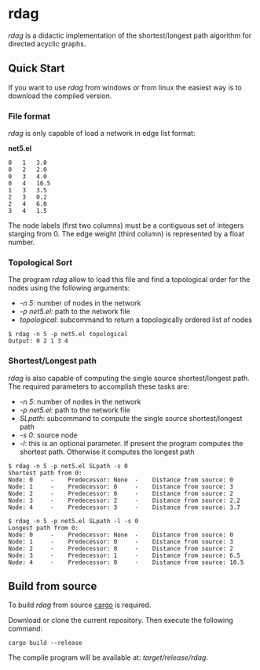 # rdag

*rdag* is a didactic implementation of the shortest/longest path algorithm for directed acyclic
graphs. 

## Quick Start

If you want to use *rdag* from windows or from linux the easiest way is to download the compiled
version. 

### File format

*rdag* is only capable of load a network in edge list format:

**net5.el**
```
0   1   3.0
0   2   2.0
0   3   4.0
0   4   10.5
1   3   3.5
2   3   0.2
2   4   6.0
3   4   1.5
```

The node labels (first two columns) must be a contiguous set of integers starging from 0. The edge
weight (third column) is represented by a float number.

### Topological Sort


The program *rdag* allow to load this file and find a topological order for the nodes
using the following arguments:

- *-n 5*: number of nodes in the network
- *-p net5.el*: path to the network file
- *topological*: subcommand to return a topologically ordered list of nodes

```
$ rdag -n 5 -p net5.el topological
Output: 0 2 1 3 4
```

### Shortest/Longest path


*rdag* is also capable of computing the single source shortest/longest path.
The required parameters to accomplish these tasks are:

- *-n 5*: number of nodes in the network
- *-p net5.el*: path to the network file
- *SLpath*: subcommand to compute the single source shortest/longest path
- *-s 0*: source node
- *-l*: this is an optional parameter. If present the program computes the shortest path.
  Otherwise it computes the longest path


```
$ rdag -n 5 -p net5.el SLpath -s 0
Shortest path from 0:
Node: 0 	-	 Predecessor: None 	-	 Distance from source: 0
Node: 1 	-	 Predecessor: 0 	-	 Distance from source: 3
Node: 2 	-	 Predecessor: 0 	-	 Distance from source: 2
Node: 3 	-	 Predecessor: 2 	-	 Distance from source: 2.2
Node: 4 	-	 Predecessor: 3 	-	 Distance from source: 3.7

$ rdag -n 5 -p net5.el SLpath -l -s 0
Longest path from 0:
Node: 0 	-	 Predecessor: None 	-	 Distance from source: 0
Node: 1 	-	 Predecessor: 0 	-	 Distance from source: 3
Node: 2 	-	 Predecessor: 0 	-	 Distance from source: 2
Node: 3 	-	 Predecessor: 1 	-	 Distance from source: 6.5
Node: 4 	-	 Predecessor: 0 	-	 Distance from source: 10.5
```

## Build from source

To build *rdag* from source [cargo](https://www.rust-lang.org/tools/install) is
required. 

Download or clone the current repository. Then execute the following command:

```
cargo build --release
```
The compile program will be available at: *target/release/rdag*.


